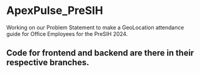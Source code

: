 # ApexPulse_PreSIH
Working on our Problem Statement to make a GeoLocation attendance guide for Office Employees for the PreSIH 2024.

## Code for frontend and backend are there in their respective branches.
